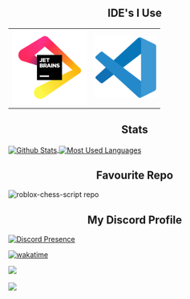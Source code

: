 <!--
<a href="https://git.io/typing-svg">
  <img src="https://readme-typing-svg.demolab.com?size=32&font=Fira+Code&duration=3500&pause=500&center=true&vCenter=true&width=975&lines=I+am+Haloxx" alt="Typing">
</a>
-->
<!--
<table style="margin: 0px auto;">
  <h2 style="text-align:center; text-decoration: none; border-bottom: none;">Languages</h2>
  
  <thead>
    <tr>
      <th style="text-align: center;">Level</th>
      <th style="text-align: center;">Language</th>
    </tr>
  </thead>
  <tbody>
    <tr>
      <td>Intermediate</td>
      <td>
        <table>
          <tr>
            <td valign="center">
              <img src="images/python.png" width="32" alt="Python">
            </td>
          </tr>
        </table>
      </td>
    </tr>
    <tr>
      <td>Below Intermediate</td>
      <td>
        <table>
          <tr>
            <td valign="center">
              <img src="images/rustlogo.png" width="32" style="vertical-align: -3px;" alt="Rust">
            </td>
            <td valign="center">
              <img src="images/js.png" width="31" alt="JavaScript" style="vertical-align: -3px;">
            </td>
            <td valign="center">
              <img src="images/luau.png" width="40" alt="Lua">
            </td>
            <td valign="center">
              <img src="images/cs.png" width="34" style="vertical-align: -2px;" alt="C#">
            </td>
          </tr>
        </table>
      </td>
    </tr>
    <tr>
      <td>Beginner</td>
      <td>
        <table>
          <tr>
            <td valign="center">
              <img src="images/java.png" width="33" alt="Java">
            </td>
            <td valign="center">
              <img src="images/cpp.png" width="32" style="vertical-align: -3px;" alt="C++">
            </td>
            <td valign="center">
              <img src="images/go.png" width="38" style="vertical-align: -5px;" alt="Go">
            </td>
            <td valign="center">
              <img src="images/c.png" width="29" style="vertical-align: -2px;" alt="C">
            </td>
            <td valign="center">
              <img src="images/kotlin.png" width="32" alt="Kotlin">
            </td>
          </tr>
        </table>
      </td>
    </tr>
    <tr>
      <td>Learning</td>
      <td>
        <table>
          <tr>
            <td valign="center">
              <img src="images/typescript.png" width="33" alt="Kotlin">
            </td>
          </tr>
        </table>
      </td>
    </tr>
    <tr>
      <td>Want To Learn</td>
      <td>
        <table>
          <tr>
          </tr>
        </table>
      </td>
    </tr>
  </tbody>
</table>
-->
<h2 style="text-align:center; text-decoration: none; border-bottom: none;">IDE's I Use</h2>

<table>
  <tr>
    <td valign="center">
      <a href="https://www.jetbrains.com/">
        <img src="./images/jetbrains.svg" width="150" alt="JetBrains">
      </a>
    </td>
    <td valign="center">
      <a href="https://code.visualstudio.com/">
        <img src="./images/vscode.svg" width="125" style="vertical-align: 13;" alt="VSCode">
      </a>
    </td>
  </tr>
</table>

<!-- <h2 style="text-align:center; text-decoration: none; border-bottom: none;">Currently Working On</h2> -->

<!-- [![Current Project](https://github-readme-stats.vercel.app/api/pin/?username=keplerHaloxx&repo=Roblox-Chess-Bot&theme=apprentice)](https://github.com/keplerHaloxx/Roblox-Chess-Bot) -->

<h2 style="text-align:center; text-decoration: none; border-bottom: none;">Stats</h2>

<!--
[![LangsRepos](http://github-profile-summary-cards.vercel.app/api/cards/repos-per-language?username=keplerHaloxx&theme=apprentice&exclude=)](https://github.com/vn7n24fzkq/github-profile-summary-cards)
[![LangsCommits](http://github-profile-summary-cards.vercel.app/api/cards/most-commit-language?username=keplerHaloxx&theme=apprentice&exclude=)](https://github.com/vn7n24fzkq/github-profile-summary-cards)
[![Stats](http://github-profile-summary-cards.vercel.app/api/cards/stats?username=keplerHaloxx&theme=apprentice)](https://github.com/vn7n24fzkq/github-profile-summary-cards)
[![Productivity](http://github-profile-summary-cards.vercel.app/api/cards/productive-time?username=keplerHaloxx&theme=apprentice&utcOffset=10)](https://github.com/vn7n24fzkq/github-profile-summary-cards)
[![Trophies](https://github-profile-trophy.vercel.app/?username=keplerHaloxx&theme=apprentice)](https://github.com/ryo-ma/github-profile-trophy)
-->

<a href="https://github.com/keplerHaloxx" style="padding-right=10px">
  <img height=200 align="center" src="https://github-readme-stats.vercel.app/api?username=keplerHaloxx&rank_icon=github&show_icons=true&title_color=fff&icon_color=f9f9f9&text_color=9f9f9f&bg_color=151515&card_width=472" alt="Github Stats">
</a>
<a href="https://github.com/keplerHaloxx">
  <img height=200 align="center" src="https://github-readme-stats.vercel.app/api/top-langs/?username=keplerHaloxx&layout=compact&title_color=fff&icon_color=f9f9f9&text_color=9f9f9f&bg_color=151515&card_width=400" alt="Most Used Languages">
</a>

<h2 style="text-align:center; text-decoration: none; border-bottom: none;">Favourite Repo</h2>
<a>
  <img src="https://github-readme-stats.vercel.app/api/pin/?username=keplerHaloxx&repo=roblox-chess-script&title_color=fff&icon_color=f9f9f9&text_color=9f9f9f&bg_color=151515" alt="roblox-chess-script repo">
</a>

<!--
[![Github Stats](https://github-readme-stats.vercel.app/api?username=keplerHaloxx&rank_icon=github&show_icons=true&title_color=fff&icon_color=f9f9f9&text_color=9f9f9f&bg_color=151515)](https://github.com/keplerHaloxx)

[![Most Used Languages](https://github-readme-stats.vercel.app/api/top-langs/?username=keplerHaloxx&layout=compact&title_color=fff&icon_color=f9f9f9&text_color=9f9f9f&bg_color=151515)](https://github.com/keplerHaloxx)
-->



<!-- <h2 style="text-align:center; text-decoration: none; border-bottom: none;">Other Stats</h2> -->

<h2 style="text-align:center; text-decoration: none; border-bottom: none;">My Discord Profile</h3>

[![Discord Presence](https://lanyard-profile-readme.vercel.app/api/668276075260018698?animated=true&showDisplayName=true&theme=dark)](https://discord.com/users/668276075260018698)

<!-- <h3 style="text-align:center; text-decoration: none; border-bottom: none;">WakaTime</h3> -->

[![wakatime](https://wakatime.com/badge/user/c22479de-5777-45c7-ad5f-15e098b655af.svg?style=for-the-badge)](https://wakatime.com/@c22479de-5777-45c7-ad5f-15e098b655af)

<!-- <h3 style="text-align:center; text-decoration: none; border-bottom: none;">Profile Views</h3> -->

![](https://komarev.com/ghpvc/?username=keplerHaloxx&style=for-the-badge)

![](https://hit.yhype.me/github/profile?user_id=80098945)
